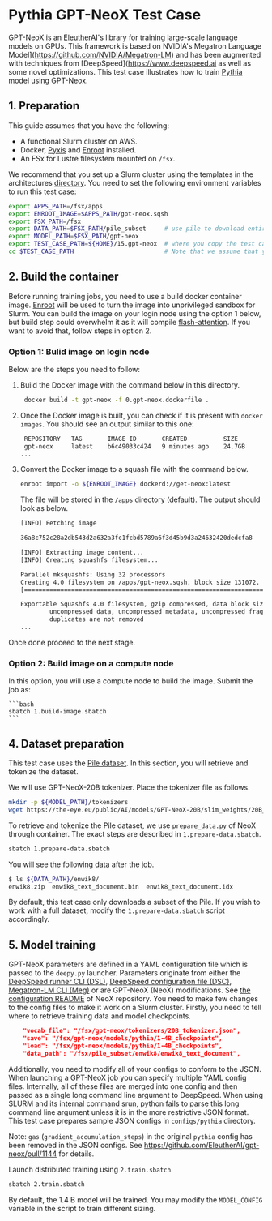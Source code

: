 # Pythia GPT-NeoX Test Case <!-- omit in toc -->

GPT-NeoX is an [EleutherAI](https://www.eleuther.ai)'s library for training large-scale language models on GPUs. This framework is based on NVIDIA's Megatron Language Model](https://github.com/NVIDIA/Megatron-LM) and has been augmented with techniques from [DeepSpeed](https://www.deepspeed.ai as well as some novel optimizations. This test case illustrates how to train [Pythia](https://arxiv.org/abs/2304.01373) model using GPT-Neox. 

## 1. Preparation

This guide assumes that you have the following:

* A functional Slurm cluster on AWS.
* Docker, [Pyxis](https://github.com/NVIDIA/pyxis) and [Enroot](https://github.com/NVIDIA/enroot) installed.
* An FSx for Lustre filesystem mounted on `/fsx`.

We recommend that you set up a Slurm cluster using the templates in the architectures [directory](../../1.architectures). You need to set the following environment variables to run this test case:

```bash
export APPS_PATH=/fsx/apps
export ENROOT_IMAGE=$APPS_PATH/gpt-neox.sqsh
export FSX_PATH=/fsx
export DATA_PATH=$FSX_PATH/pile_subset     # use pile to download entire dataset (see 4. Data preparation)
export MODEL_PATH=$FSX_PATH/gpt-neox
export TEST_CASE_PATH=${HOME}/15.gpt-neox  # where you copy the test case or set to your test case path
cd $TEST_CASE_PATH                         # Note that we assume that you are here during the following command executions
```



## 2. Build the container

Before running training jobs, you need to use a build docker container image. [Enroot](https://github.com/NVIDIA/enroot) will be used to turn the image into unprivileged sandbox for Slurm. 
You can build the image on your login node using the option 1 below, but build step could overwhelm it as it will compile [flash-attention](https://github.com/Dao-AILab/flash-attention).
If you want to avoid that, follow steps in option 2.

### Option 1: Bulid image on login node

Below are the steps you need to follow:


1. Build the Docker image with the command below in this directory.

   ```bash
    docker build -t gpt-neox -f 0.gpt-neox.dockerfile .
   ```

2. Once the Docker image is built, you can check if it is present with `docker images`. You should see an output similar to this one:

   ```bash
    REPOSITORY   TAG       IMAGE ID       CREATED          SIZE
    gpt-neox     latest    b6c49033c424   9 minutes ago    24.7GB
   ...
   ```

3. Convert the Docker image to a squash file with the command below.

   ```bash
   enroot import -o ${ENROOT_IMAGE} dockerd://get-neox:latest
   ```

   The file will be stored in the `/apps` directory (default). The output should look as below.

    ```bash
    [INFO] Fetching image

    36a8c752c28a2db543d2a632a3fc1fcbd5789a6f3d45b9d3a24632420dedcfa8

    [INFO] Extracting image content...
    [INFO] Creating squashfs filesystem...

    Parallel mksquashfs: Using 32 processors
    Creating 4.0 filesystem on /apps/gpt-neox.sqsh, block size 131072.
    [========================================================================================================================================================================================================================-] 291068/291068 100%

    Exportable Squashfs 4.0 filesystem, gzip compressed, data block size 131072
            uncompressed data, uncompressed metadata, uncompressed fragments, uncompressed xattrs
            duplicates are not removed
    ...
    ```

Once done proceed to the next stage.

### Option 2: Build image on a compute node

In this option, you will use a compute node to build the image. Submit the job as:

    ```bash
    sbatch 1.build-image.sbatch
    ```


## 4. Dataset preparation

This test case uses the [Pile dataset](https://arxiv.org/abs/2101.00027). In this section, you will retrieve and tokenize the dataset.

We will use GPT-NeoX-20B tokenizer. Place the tokenizer file as follows. 

```bash
mkdir -p ${MODEL_PATH}/tokenizers
wget https://the-eye.eu/public/AI/models/GPT-NeoX-20B/slim_weights/20B_tokenizer.json -O ${MODEL_PATH}/tokenizers/20B_tokenizer.json
```

To retrieve and tokenize the Pile dataset, we use `prepare_data.py` of NeoX through container. The exact steps are described in `1.prepare-data.sbatch`.

```bash
sbatch 1.prepare-data.sbatch
```

You will see the following data after the job.

```bash
$ ls ${DATA_PATH}/enwik8/
enwik8.zip  enwik8_text_document.bin  enwik8_text_document.idx
```

By default, this test case only downloads a subset of the Pile. If you wish to work with a full dataset, modify the `1.prepare-data.sbatch` script accordingly.

## 5. Model training

GPT-NeoX parameters are defined in a YAML configuration file which is passed to the `deepy.py` launcher.
Parameters originate from either the [DeepSpeed runner CLI (DSL)](https://github.com/microsoft/DeepSpeed/blob/master/deepspeed/launcher/runner.py#L33), [DeepSpeed configuration file (DSC)](https://www.deepspeed.ai/docs/config-json/), [Megatron-LM CLI (Meg)](https://github.com/NVIDIA/Megatron-LM/blob/main/megatron/arguments.py#L224) or are GPT-NeoX (NeoX) modifications. See [the configuration README](https://github.com/EleutherAI/gpt-neox/blob/main/configs/README.md) of NeoX repository. You need to make few changes to the config files to make it work on a Slurm cluster. Firstly, you need to tell where to retrieve training data and model checkpoints.

```json
    "vocab_file": "/fsx/gpt-neox/tokenizers/20B_tokenizer.json",
    "save": "/fsx/gpt-neox/models/pythia/1-4B_checkpoints",
    "load": "/fsx/gpt-neox/models/pythia/1-4B_checkpoints",
    "data_path": "/fsx/pile_subset/enwik8/enwik8_text_document",
```

Additionally, you need to modify all of your configs to conform to the JSON. When launching a GPT-NeoX job you can specify multiple YAML config files. Internally, all of these files are merged into one config and then passed as a single long command line argument to DeepSpeed. When using SLURM and its internal command srun, python fails to parse this long command line argument unless it is in the more restrictive JSON format. This test case prepares sample JSON configs in `configs/pythia` directory.

Note: `gas` (`gradient_accumulation_steps`) in the original `pythia` config has been removed in the JSON configs. See https://github.com/EleutherAI/gpt-neox/pull/1144 for details.

Launch distributed training using `2.train.sbatch`.

```bash
sbatch 2.train.sbatch
````

By default, the 1.4 B model will be trained. You may modify the `MODEL_CONFIG` variable in the script to train different sizing. 

